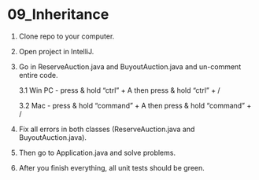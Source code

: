 # 09_Inheritance

1. Clone repo to your computer.
2. Open project in IntelliJ.
3. Go in ReserveAuction.java and BuyoutAuction.java and un-comment entire code.

	3.1 Win PC - press & hold “ctrl” + A then press & hold “ctrl” + /
	
	3.2 Mac - press & hold “command” + A then press & hold “command” + /
	
4. Fix all errors in both classes (ReserveAuction.java and BuyoutAuction.java).
5. Then go to Application.java and solve problems.
6. After you finish everything, all unit tests should be green.


	

